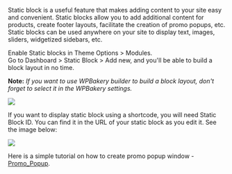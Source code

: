 Static block is a useful feature that makes adding content to your site easy and convenient. Static blocks allow you to add additional content for products, create footer layouts, facilitate the creation of promo popups, etc. Static blocks can be used anywhere on your site to display text, images, sliders, widgetized sidebars, etc. 

Enable Static blocks in Theme Options > Modules. <br />
Go to  Dashboard > Static Block > Add new, and you'll be able to build a block layout in no time.

**Note:**
*If you want to use WPBakery builder to build a block layout, don't forget to select it in the WPBakery settings.*

![](//olya.8theme.com/theme-docs/legenda-docs/docs/imgs/page-builder-for-static-blocks.jpg)

If you want to display static block using a shortcode, you will need Static Block ID. You can find it in the URL of your static block as you edit it. See the image below:


![](//olya.8theme.com/theme-docs/legenda-docs/docs/imgs/static-block-id.png)

Here is a simple tutorial on how to create promo popup window - [Promo_Popup](/Troubleshooting/How_to_create_Promo_Popup).